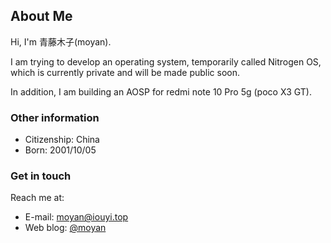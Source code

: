 ## About Me

Hi, I'm 青藤木子(moyan).

I am trying to develop an operating system, temporarily called Nitrogen OS, which is currently private and will be made public soon.

In addition, I am building an AOSP for redmi note 10 Pro 5g (poco X3 GT).




### Other information

- Citizenship: China
- Born: 2001/10/05

### Get in touch

Reach me at:

- E-mail: <moyan@iouyi.top>
- Web blog: [@moyan](https://www.iouyi.top)
